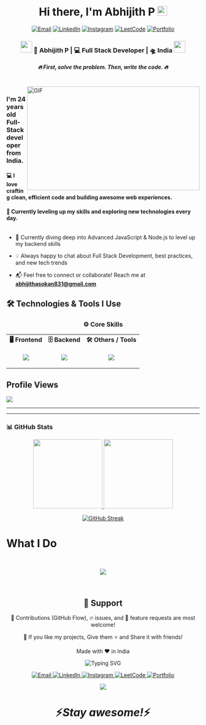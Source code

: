 <div align="center">
   <h1>Hi there, I'm    Abhijith P  <img src="https://media.giphy.com/media/hvRJCLFzcasrR4ia7z/giphy.gif" width="25px"> </h1>
   
   

</div>

<p align="center">
    <a href="mailto:abhijithasokan831@gmail.com"><img src="https://img.shields.io/badge/Email-D14836?style=for-the-badge&logo=gmail&logoColor=white" alt="Email"/></a>
    <a href="https://www.linkedin.com/in/abhijith-p-0605ab259/"><img src="https://img.shields.io/badge/LinkedIn-0A66C2?style=for-the-badge&logo=linkedin&logoColor=white" alt="LinkedIn"/></a>
    <a href="https://www.instagram.com/abhi_jith_p831/"><img src="https://img.shields.io/badge/Instagram-E4405F?style=for-the-badge&logo=instagram&logoColor=white" alt="Instagram"/></a>
    <a href="https://leetcode.com/u/Abhijith831/"><img src="https://img.shields.io/badge/LeetCode-FFA116?style=for-the-badge&logo=leetcode&logoColor=black" alt="LeetCode"/></a>


   <a href="https://port-folio-1-five.vercel.app/">
        <img src="https://img.shields.io/badge/Portfolio-00BFFF?style=for-the-badge&logo=internet-explorer&logoColor=white" alt="Portfolio"/>
    </a>

</p>




<div align="center">
<h3><img src="https://media.giphy.com/media/WUlplcMpOCEmTGBtBW/giphy.gif" width="30"> 🙎 Abhijith P | 💻 Full Stack Developer | 🛸 India <img src="https://media.giphy.com/media/WUlplcMpOCEmTGBtBW/giphy.gif" width="30"></h3>
</div>



<p align="center">


 </p>
 
<h5 align="center">
  <i>🔥 First, solve the problem. Then, write the code. 🔥</i>
</h5>

 
 
<br />
<img align="right" height="270px" width="450px" alt="GIF" src="https://media.giphy.com/media/v1.Y2lkPTc5MGI3NjExZndpb2wyOHdvMnNpdndzOHVpZ2E2b3JjanhxMzg0MG9pM3NqeDNubiZlcD12MV9naWZzX3NlYXJjaCZjdD1n/L1R1tvI9svkIWwpVYr/giphy.gif" />
<p align="center">
  <h3> I'm 24 years old Full-Stack developer from India.</h3>
   <h4>💻 I love crafting clean, efficient code and building awesome web experiences.</h4>
  <h4>🚀 Currently leveling up my skills and exploring new technologies every day.</h4>
</p>







<p align="left"> <a href="https://twitter.com/" target="blank"><img src="https://img.shields.io/twitter/follow/?logo=twitter&style=for-the-badge" alt="" /></a> </p>



- 🚀 Currently diving deep into Advanced JavaScript & Node.js to level up my backend skills

- 💡 Always happy to chat about Full Stack Development, best practices, and new tech trends

- 📬 Feel free to connect or collaborate! Reach me at **abhijithasokan831@gmail.com**


## 🛠 Technologies & Tools I Use



    
   
<h3 align="center">⚙️ Core Skills</h3>

<table align="center">
  <tr>
    <td align="center"><strong>🖥️ Frontend</strong></td>
    <td align="center"><strong>🗄️ Backend</strong></td>
    <td align="center"><strong>🛠️ Others / Tools</strong></td>
  </tr>
  <tr>
    <td align="center">
<p align="center">
  <img src="https://skillicons.dev/icons?i=html,css,js,ts,next,react,vite,redux,tailwind" />
</p>
    </td>

   <td align="center">
      <img src="https://skillicons.dev/icons?i=nodejs,express,firebase,mongodb,postgres" />

   </td>

   <td align="center">
      <img src="https://skillicons.dev/icons?i=git,github,figma,vercel,aws,vscode" />
    </td>
  </tr>
</table>




<h2 align="left">Profile Views</h2>
<img src="https://profile-counter.glitch.me/abijith-831/count.svg" />

---

---

### 📊 GitHub Stats  

<p align="center">
  <a href="https://github.com/abijith-831">
    <img height="180em" src="https://github-readme-stats.vercel.app/api?username=abijith-831&show_icons=true&theme=radical&include_all_commits=true&count_private=true" />
    <img height="180em" src="https://github-readme-stats.vercel.app/api/top-langs/?username=abijith-831&layout=compact&langs_count=8&theme=radical" />
     
  </a>
  
   
</p>

<p align="center">
  <a href="https://git.io/streak-stats">
    <img src="https://github-readme-streak-stats.herokuapp.com?user=abijith-831&theme=radical" alt="GitHub Streak" />
  </a>
</p>





 ### <h1><b>What I Do</b></h1>


<br />

   <p align="center">
      <img src="https://media.giphy.com/media/qgQUggAC3Pfv687qPC/giphy.gif" />
    </p>
    
   

   
   <br />
   
<h2 align="center">🤝 Support</h2>

<p align="center">🎀 Contributions (GitHub Flow), 🔥 issues, and 🥮 feature requests are most welcome!</p>

<p align="center">💙 If you like my projects, Give them ⭐ and Share it with friends!</p>

<p align="center">Made with ❤️ in India</p>

<!-- Typing Animation -->
<p align="center">
  <img src="https://readme-typing-svg.demolab.com?font=Fira+Code&size=24&pause=1000&color=F7F7F7&center=true&vCenter=true&width=435&lines=Thanks+for+visiting!;Happy+Coding!;See+you+soon!" alt="Typing SVG" />
</p>

<!-- Social Links -->
<p align="center">
  <a href="mailto:abhijithasokan831@gmail.com">
    <img src="https://img.shields.io/badge/Email-D14836?style=for-the-badge&logo=gmail&logoColor=white" alt="Email"/>
  </a>
  <a href="https://www.linkedin.com/in/abhijith-p-0605ab259/">
    <img src="https://img.shields.io/badge/LinkedIn-0A66C2?style=for-the-badge&logo=linkedin&logoColor=white" alt="LinkedIn"/>
  </a>
  <a href="https://www.instagram.com/abhi_jith_p831/">
    <img src="https://img.shields.io/badge/Instagram-E4405F?style=for-the-badge&logo=instagram&logoColor=white" alt="Instagram"/>
  </a>
  <a href="https://leetcode.com/u/Abhijith831/">
    <img src="https://img.shields.io/badge/LeetCode-FFA116?style=for-the-badge&logo=leetcode&logoColor=black" alt="LeetCode"/>
  </a>
  <a href="https://port-folio-1-five.vercel.app/">
    <img src="https://img.shields.io/badge/Portfolio-00C8FF?style=for-the-badge&logo=vercel&logoColor=white" alt="Portfolio"/>
  </a>
</p>

<!-- Skill Icons -->
<p align="center">
  <img src="https://skillicons.dev/icons?i=html,css,js,ts,react,nodejs,express,mongodb,postgres,git,github,vercel,figma,vscode" />
</p>

<h1 align='center'>⚡️<i>Stay awesome!</i>⚡️</h1>



